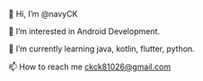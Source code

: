👋 Hi, I’m @navyCK

👀 I’m interested in Android Development.

🌱 I’m currently learning java, kotlin, flutter, python.

📫 How to reach me ckck81026@gmail.com
